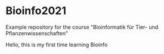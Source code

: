 # Bioinfo2021
Example repository for the course "Bioinformatik für Tier- und Pflanzenwissenschaften" 

Hello, this is my first time learning Bioinfo
